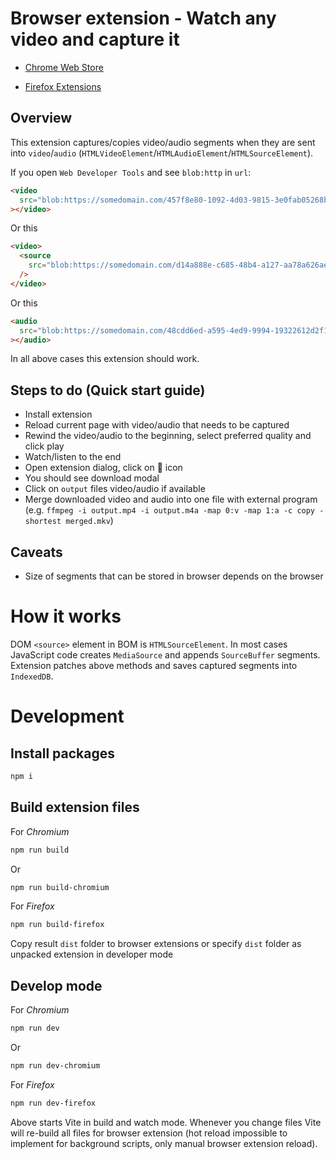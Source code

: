 # Browser extension - Watch any video and capture it

- [Chrome Web Store](https://chromewebstore.google.com/detail/watch-video-capture/injfmoogklccgcgdfldnkfhhjlbmmbio)

- [Firefox Extensions](https://addons.mozilla.org/en-US/firefox/addon/watch-video-capture/)

## Overview

This extension captures/copies video/audio segments when they are sent into `video`/`audio` (`HTMLVideoElement`/`HTMLAudioElement`/`HTMLSourceElement`).

If you open `Web Developer Tools` and see `blob:http` in `url`:

```html
<video
  src="blob:https://somedomain.com/457f8e80-1092-4d03-9815-3e0fab05268b"
></video>
```

Or this

```html
<video>
  <source
    src="blob:https://somedomain.com/d14a888e-c685-48b4-a127-aa78a626aef4"
  />
</video>
```

Or this

```html
<audio
  src="blob:https://somedomain.com/48cdd6ed-a595-4ed9-9994-19322612d2f1"
></audio>
```

In all above cases this extension should work.

## Steps to do (Quick start guide)

- Install extension
- Reload current page with video/audio that needs to be captured
- Rewind the video/audio to the beginning, select preferred quality and click play
- Watch/listen to the end
- Open extension dialog, click on 💾 icon
- You should see download modal
- Click on `output` files video/audio if available
- Merge downloaded video and audio into one file with external program (e.g. `ffmpeg -i output.mp4 -i output.m4a -map 0:v -map 1:a -c copy -shortest merged.mkv`)

## Caveats

- Size of segments that can be stored in browser depends on the browser

# How it works

DOM `<source>` element in BOM is `HTMLSourceElement`.
In most cases JavaScript code creates `MediaSource` and appends `SourceBuffer` segments.
Extension patches above methods and saves captured segments into `IndexedDB`.

# Development

## Install packages

```sh
npm i
```

## Build extension files

For _Chromium_

```sh
npm run build
```

Or

```sh
npm run build-chromium
```

For _Firefox_

```sh
npm run build-firefox
```

Copy result `dist` folder to browser extensions or specify `dist` folder as unpacked extension in developer mode

## Develop mode

For _Chromium_

```sh
npm run dev
```

Or

```sh
npm run dev-chromium
```

For _Firefox_

```sh
npm run dev-firefox
```

Above starts Vite in build and watch mode. Whenever you change files Vite will re-build all files for browser extension (hot reload impossible to implement for background scripts, only manual browser extension reload).

